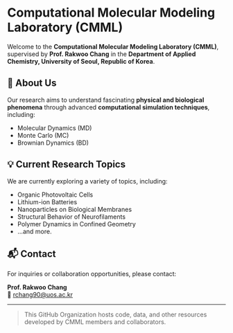 # Computational Molecular Modeling Laboratory (CMML)

Welcome to the **Computational Molecular Modeling Laboratory (CMML)**, supervised by **Prof. Rakwoo Chang** in the **Department of Applied Chemistry, University of Seoul, Republic of Korea**.

## 🔬 About Us

Our research aims to understand fascinating **physical and biological phenomena** through advanced **computational simulation techniques**, including:

- Molecular Dynamics (MD)
- Monte Carlo (MC)
- Brownian Dynamics (BD)

## 💡 Current Research Topics

We are currently exploring a variety of topics, including:

- Organic Photovoltaic Cells  
- Lithium-ion Batteries  
- Nanoparticles on Biological Membranes  
- Structural Behavior of Neurofilaments  
- Polymer Dynamics in Confined Geometry  
- ...and more.

## 📬 Contact

For inquiries or collaboration opportunities, please contact:

**Prof. Rakwoo Chang**  
📧 rchang90@uos.ac.kr

---

> This GitHub Organization hosts code, data, and other resources developed by CMML members and collaborators.
